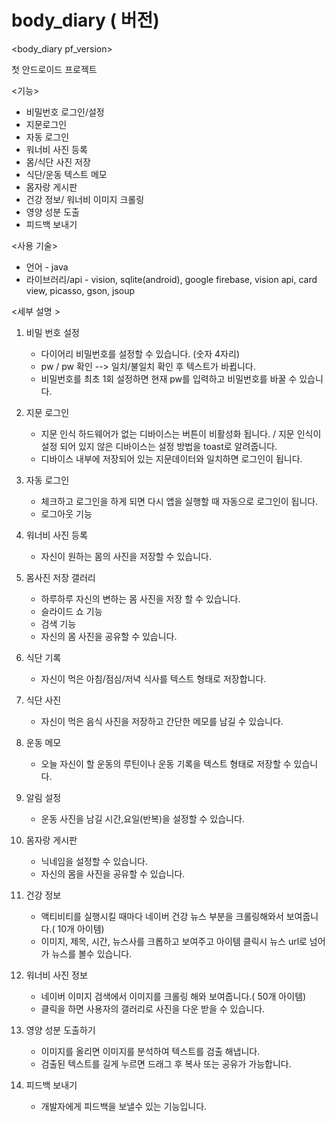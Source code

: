 # body_diary ( 버전)
<body_diary pf_version>

첫 안드로이드 프로젝트 

<기능>
* 비밀번호 로그인/설정
* 지문로그인
* 자동 로그인
* 워너비 사진 등록
* 몸/식단 사진 저장
* 식단/운동 텍스트 메모
* 몸자랑 게시판
* 건강 정보/ 워너비 이미지 크롤링
* 영양 성분 도출 
* 피드백 보내기

<사용 기술>
* 언어 - java
* 라이브러리/api - vision, sqlite(android), google firebase, vision api, card view, picasso, gson, jsoup



<세부 설명 >
1. 비밀 번호 설정 
      - 다이어리 비밀번호를 설정할 수 있습니다. (숫자 4자리)
      - pw / pw 확인 --> 일치/불일치 확인 후  텍스트가 바뀝니다.
      - 비밀번호를 최초 1회 설정하면 현재 pw를 입력하고 비밀번호를 바꿀 수 있습니다.
      
2. 지문 로그인
    - 지문 인식 하드웨어가 없는 디바이스는 버튼이 비활성화 됩니다. / 지문 인식이 설정 되어 있지 않은 디바이스는 설정 방법을 toast로 알려줍니다.
    - 디바이스 내부에 저장되어 있는 지문데이터와 일치하면 로그인이 됩니다.
    
3. 자동 로그인
    - 체크하고 로그인을 하게 되면 다시 앱을 실행할 때 자동으로 로그인이 됩니다.
    - 로그아웃 기능

4. 워너비 사진 등록
    - 자신이 원하는 몸의 사진을 저장할 수 있습니다.

5. 몸사진 저장 갤러리
    - 하루하루 자신의 변하는 몸 사진을 저장 할 수 있습니다.
    - 슬라이드 쇼 기능
    - 검색 기능
    - 자신의 몸 사진을 공유할 수 있습니다.
    
6. 식단 기록
    - 자신이 먹은 아침/점심/저녁 식사를 텍스트 형태로 저장합니다.
    
7. 식단 사진
    - 자신이 먹은 음식 사진을 저장하고 간단한 메모를 남길 수 있습니다.

8. 운동 메모 
    - 오늘 자신이 할 운동의 루틴이나 운동 기록을 텍스트 형태로 저장할 수 있습니다.
 
9. 알림 설정
    - 운동 사진을 남길 시간,요일(반복)을 설정할 수 있습니다. 

10. 몸자랑 게시판
    - 닉네임을 설정할 수 있습니다. 
    - 자신의 몸을 사진을 공유할 수 있습니다. 

11. 건강 정보 
    - 액티비티를 실행시킬 때마다 네이버 건강 뉴스 부분을 크롤링해와서 보여줍니다.( 10개 아이템)
    - 이미지, 제목, 시간, 뉴스사를 크롭하고 보여주고 아이템 클릭시 뉴스 url로 넘어가 뉴스를 볼수 있습니다.
    
12. 워너비 사진 정보
    - 네이버 이미지 검색에서 이미지를 크롤링 해와 보여줍니다.( 50개 아이템)
    - 클릭을 하면 사용자의 갤러리로 사진을 다운 받을 수 있습니다.
    
13. 영양 성분 도출하기
    - 이미지를 올리면 이미지를 분석하여 텍스트를 검출 해냅니다.
    - 검출된 텍스트를 길게 누르면 드래그 후 복사 또는 공유가 가능합니다.
    
14. 피드백 보내기
    - 개발자에게 피드백을 보낼수 있는 기능입니다.
    
